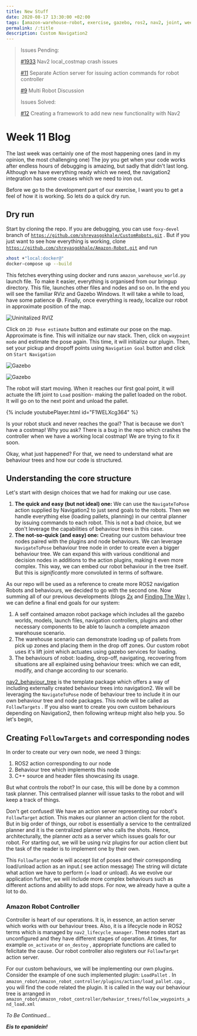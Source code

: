 ```yaml
---
title: New Stuff
date: 2020-08-17 13:30:00 +02:00
tags: [amazon-warehouse-robot, exercise, gazebo, ros2, nav2, joint, week-11]
permalink: /:title
description: Custom Navigation2 
---
```


> Issues Pending:
> 
> [#1933](https://github.com/ros-planning/navigation2/issues/1933) Nav2 local_costmap crash issues
>
> [#11](https://github.com/TheRoboticsClub/colab-gsoc2020-Shreyas_Gokhale/issues/11) Separate Action server for issuing action commands for robot controller 
>
> [#9](https://github.com/TheRoboticsClub/colab-gsoc2020-Shreyas_Gokhale/issues/9) Multi Robot Discussion
>
> Issues Solved:
>
> [#12](https://github.com/TheRoboticsClub/colab-gsoc2020-Shreyas_Gokhale/issues/12) Creating a framework to add new new functionality with Nav2

# Week 11 Blog

The last week was certainly one of the most happening ones (and in my opinion, the most challenging one) The joy you get when your code works after endless hours of debugging is amazing, but sadly that didn't last long. Although we have everything ready which we need, the navigation2 integration has some creases which we need to iron out. 

Before we go to the development part of our exercise, I want you to get a feel of how it is working. So lets do a quick dry run.

## Dry run

Start by cloning the repo. If you are debugging, you can use `foxy-devel`  branch of [`https://github.com/shreyasgokhale/CustomRobots.git`](https://github.com/shreyasgokhale/CustomRobots.git) . But if you just want to see how everything is working, clone [`https://github.com/shreyasgokhale/Amazon-Robot.git`](https://github.com/shreyasgokhale/Amazon-Robot.git)  and run 

```bash
xhost +"local:docker@" 
docker-compose up --build
```

This fetches everything using docker and runs `amazon_warehouse_world.py` launch file.  To make it easier, everything is organised from our bringup directory. This file, launches other files and nodes and so on. In the end you will see the familiar RViz and Gazebo Windows. It will take a while to load, have some patience 😅. Finally, once everything is ready, localize our robot in approximate position of the map.

![Uninitalized RVIZ](assets/blog-images/week-11/UninitalizedRViz.png)


Click on `2D Pose estimate` button and estimate our pose on the map. Approximate is fine. This will initialize our nav stack. Then, click on `waypoint mode` and estimate the pose again. This time, it will initialize our plugin. Then, set your pickup and dropoff points using `Navigation Goal` button and click on `Start Navigation`


![Gazebo](assets/blog-images/week-11/SetNav.gif)


![Gazebo](assets/blog-images/week-11/gazebo.png)

The robot will start moving. When it reaches our first goal point, it will actuate the lift joint to `Load` position- making the pallet loaded on the robot. It will go on to the next point and unload the pallet. 

{% include youtubePlayer.html id="F1WELXcg364" %}

Is your robot stuck and never reaches the goal? That is because we don't have a costmap! Why you ask? There is a bug in the repo which crashes the controller when we have a working local costmap! We are trying to fix it soon.

Okay, what just happened? For that, we need to understand what are behaviour trees and how our code is structured. 

## Understanding the core structure

Let's start with design choices that we had for making our use case.

1. **The quick and easy (but not ideal) one:**  We can use the `NavigateToPose` action supplied by Navigation2 to just send goals to the robots. Then we handle everything else (loading pallets, planning) in our central planner by issuing commands to each robot. This is not a bad choice, but we don't leverage the capabilities of behaviour trees in this case.
2. **The not-so-quick (and easy) one:** Creating our custom behaviour tree nodes paired with the plugins and node behaviours. We can leverage `NavigateToPose` behaviour tree node in order to create even a bigger behaviour tree. We can expand this with various conditional and decision nodes in additions to the action plugins, making it even more complex. This way, we can embed our robot behaviour in the tree itself. But this is *significantly* more convoluted in terms of software.

As our repo will be used as a reference to create more ROS2 navigation Robots and behaviours, we decided to go with the second one. Now summing all of our previous developments (blogs [2x](https://theroboticsclub.github.io/colab-gsoc2020-Shreyas_Gokhale/two-x) and [Finding The Way](https://theroboticsclub.github.io/colab-gsoc2020-Shreyas_Gokhale/finding-the-way) ), we can define a final end goals for our system:

1.  A self contained amazon robot package which includes all the gazebo worlds, models, launch files, navigation controllers, plugins and other necessary components to be able to launch a complete amazon warehouse scenario. 
2. The warehouse scenario can demonstrate loading up of pallets from pick up zones and placing them in the drop off zones. Our custom robot uses it's lift joint which actuates using gazebo services for loading.
3. The behaviours of robot: loading, drop-off, navigating, recovering from situations are all explained using behaviour trees: which we can edit, modify, and change according to our scenario. 

[nav2_behaviour_tree](https://github.com/ros-planning/navigation2/tree/master/nav2_behavior_tree)  is the template package which offers a way of including externally created behaviour trees into navigation2. We will be leveraging the `NavigateToPose` node of behaviour tree to include it in our own behaviour tree and node packages.  This node will be called as `FollowTargets` . If you also want to create you own custom behaviours depending on Navigation2, then following writeup might also help you. So let's begin,

## Creating `FollowTargets` and corresponding nodes

In order to create our very own  node, we need 3 things: 

1. ROS2 action corresponding to our node
2. Behaviour tree which implements this node
3. C++ source and header files showcasing its usage.

  

But what controls the robot? In our case, this will be done by a common task planner. This centralised planner will issue tasks to the robot and will keep a track of things. 

Don't get confused! We have an action server representing our robot's `FollowTarget` action. This makes our planner an action client for the robot. But in big order of things, our robot is essentially a service to the centralized planner and it is the centralized planner who calls the shots. Hence, architecturally, the planner *acts* as a server which issues goals for our robot.  For starting out, we will be using rviz plugins for our action client but the task of the reader is to implement one by their own.

This `FollowTarget` node will accept list of poses and their corresponding load/unload action as an input.( see action message) The string will dictate what action we have to perform (= load or unload). As we evolve our application further, we will include more complex behaviours such as different actions and ability to add stops. For now, we already have a quite a lot to do.

### Amazon Robot Controller

Controller is heart of our operations. It is, in essence, an action server which works with our behaviour trees. Also, it is a lifecycle node in ROS2 terms which is managed by `nav2_lifecycle_manager`. These nodes start as unconfigured and they have different stages of operation. At times, for example `on_activate` or `on_destoy` , appropriate functions are called to felicitate the cause. Our robot controller also registers our `FollowTarget` action server. 

For our custom behaviours, we will be implementing our own plugins. Consider the example of one such implemented plugin: `LoadPallet` . In `amazon_robot/amazon_robot_controller/plugins/action/load_pallet.cpp` , you will find the code related the plugin. It is called in the way our behaviour tree is arranged in `amazon_robot/amazon_robot_controller/behavior_trees/follow_waypoints_and_load.xml`

*To Be Continued...*

***Eis to epanideín!***